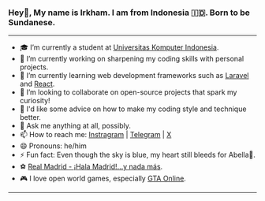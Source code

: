 ### Hey👋, My name is Irkham. I am from Indonesia 🇮🇩. Born to be Sundanese.

---

- 🎓 I’m currently a student at [Universitas Komputer Indonesia](https://unikom.ac.id/).
- 🔭 I’m currently working on sharpening my coding skills with personal projects.
- 🌱 I’m currently learning web development frameworks such as [Laravel](https://laravel.com/) and [React](https://react.dev/).
- 👯 I’m looking to collaborate on open-source projects that spark my curiosity!
- 🤔 I'd like some advice on how to make my coding style and technique better.
- 💬 Ask me anything at all, possibly.
- 📫 How to reach me: [Instragram](https://instagr.am/i.rkham) | [Telegram](https://t.me/roapsyme) | [X](https://x.com/roapsyme) 
- 😄 Pronouns: he/him
- ⚡ Fun fact: Even though the sky is blue, my heart still bleeds for Abella🤟.
- ⚽ [Real Madrid - ¡Hala Madrid!...y nada más](https://www.realmadrid.com/).
- 🎮 I love open world games, especially [GTA Online](https://www.rockstargames.com/gta-online/).

---
